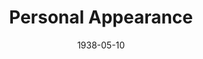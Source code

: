 ---
title: Personal Appearance
date: 1938-05-10
opening_date: 1938-05-10
closing_date: 1938-05-12
layout: productions
playbill:
Theatre: Theatre Jacksonville
Venue: Little Theatre
cast:
- Alex Pillsbury: Alex Pillsbury
- Aunt Kate Barnaby: Dorothy Harlan
- Carole Arden: Kay Godshalk
- Chester Norton (Bud): William Blois, Jr.
- Clyde Pelton: Kingston Newman
- Gene Tuttle: Lawrence Case
- Gladys Kelcey: Susie McRae
- Jessie: Mildred Perry
- Johnson: Kenneth Godschalk
- Joyce Struthers: Bernice Klepper
- Mrs. Struthers (Addie): Effie Taylor Caldwell
- Stokes Perry: Stokes Perry
crew:
- Director: Huron L. Blyden
- Lighting and Sound Effects:
  - Earl DeFlorin
  - Herbert Swisher
- Mary Courtney: Mary Courtney
- Prop Assistant: Mary Courtney
- Props: Mrs. H. Ward Preston
orchestra:
---